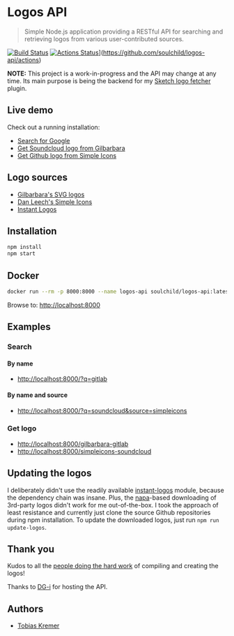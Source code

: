 # Logos API

> Simple Node.js application providing a RESTful API for searching and retrieving
> logos from various user-contributed sources.

[![Build Status](https://travis-ci.org/soulchild/logos-api.svg?branch=master)](https://travis-ci.org/soulchild/logos-api) [![Actions Status]()](https://github.com/soulchild/logos-api/workflows/logosapi/badge.svg)](https://github.com/soulchild/logos-api/actions) 

**NOTE:** This project is a work-in-progress and the API may change at any time.
Its main purpose is being the backend for my
[Sketch logo fetcher](https://github.com/soulchild/sketch-logo-fetcher) plugin.

## Live demo

Check out a running installation:

- [Search for Google](http://logos-api.funkreich.de/?q=google)
- [Get Soundcloud logo from Gilbarbara](http://logos-api.funkreich.de/logo/gilbarbara-soundcloud)
- [Get Github logo from Simple Icons](http://logos-api.funkreich.de/logo/simpleicons-github)

## Logo sources

  * [Gilbarbara's SVG logos](https://github.com/gilbarbara/logos)
  * [Dan Leech's Simple Icons](https://github.com/danleech/simple-icons)
  * [Instant Logos](https://github.com/kogg/instant-logos)

## Installation

```bash
npm install
npm start
```

## Docker

```bash
docker run --rm -p 8000:8000 --name logos-api soulchild/logos-api:latest
```

Browse to: [http://localhost:8000](http://localhost:8000)

## Examples

### Search

#### By name

- [http://localhost:8000/?q=gitlab](http://localhost:8000/?q=gitlab)

#### By name and source

- [http://localhost:8000/?q=soundcloud&source=simpleicons](http://localhost:8000/?q=soundcloud&source=simpleicons)

### Get logo

- [http://localhost:8000/gilbarbara-gitlab](http://localhost:8000/gilbarbara-gitlab)
- [http://localhost:8000/simpleicons-soundcloud](http://localhost:8000/simpleicons-soundcloud)

## Updating the logos

I deliberately didn't use the readily available [instant-logos](https://github.com/kogg/instant-logos) module, because the dependency chain was insane. Plus, the [napa](https://www.npmjs.com/package/napa)-based downloading of 3rd-party logos didn't work for me out-of-the-box. I took the approach of least resistance and currently just clone the source Github repositories during npm installation. To update the downloaded logos, just run `npm run update-logos`.

## Thank you

Kudos to all the [people doing the hard work](#logo-sources) of compiling and creating the logos!

Thanks to [DG-i](https://www.dg-i.net) for hosting the API.

## Authors

- [Tobias Kremer](https://github.com/soulchild)
